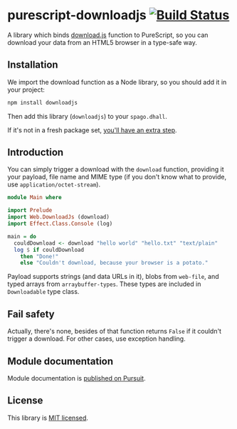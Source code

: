 # purescript-downloadjs [![Build Status](https://travis-ci.com/chekoopa/purescript-downloadjs.svg?branch=master)](https://travis-ci.com/chekoopa/purescript-downloadjs)

A library which binds [download.js](https://github.com/rndme/download) function to PureScript, 
so you can download your data from an HTML5 browser in a type-safe way.

## Installation

We import the download function as a Node library, so you should add it in your project: 

```bash
npm install downloadjs
```

Then add this library (`downloadjs`) to your `spago.dhall`. 

If it's not in a fresh package set, [you'll have an extra step](https://github.com/purescript/spago#add-a-package-to-the-package-set).

## Introduction

You can simply trigger a download with the `download` function, providing it your payload, file name and 
MIME type (if you don't know what to provide, use `application/octet-stream`).

```purescript
module Main where

import Prelude
import Web.DownloadJs (download)
import Effect.Class.Console (log)

main = do
  couldDownload <- download "hello world" "hello.txt" "text/plain"
  log $ if couldDownload 
    then "Done!"
    else "Couldn't download, because your browser is a potato."  
```

Payload supports strings (and data URLs in it), blobs from `web-file`, and 
typed arrays from `arraybuffer-types`. These types are included in `Downloadable` type class.

## Fail safety

Actually, there's none, besides of that function returns `False` if it couldn't trigger a download.
For other cases, use exception handling. 

## Module documentation

Module documentation is [published on Pursuit](http://pursuit.purescript.org/packages/purescript-downloadjs).

## License

This library is [MIT licensed](LICENSE).
